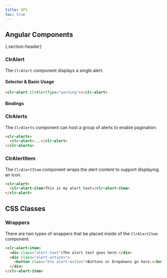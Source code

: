 ```yaml
---
title: API
toc: true
---
```


## Angular Components

{.section-header}

### ClrAlert

The `ClrAlert` component displays a single alert.

#### Selector & Basic Usage

```html
<clr-alert clrAlertType="warning"></clr-alert>
```

#### Bindings

<DocComponentApi component="ClrAlert" item="bindings" />

### ClrAlerts

The `ClrAlerts` component can host a group of alerts to enable pagination.

```html
<clr-alerts>
  <clr-alert>...</clr-alert>
</clr-alerts>
```

<DocComponentApi component="ClrAlerts" item="bindings" />

### ClrAlertItem

The `ClrAlertItem` component wraps the alert content to support displaying an icon.

```html
<clr-alert>
  <clr-alert-item>This is my alert text</clr-alert-item>
</clr-alert>
```

## CSS Classes

### Wrappers

There are two types of wrappers that be placed inside of the `ClrAlertItem` component.

```html
<clr-alert-item>
  <div class="alert-text">The alert text goes here.</div>
  <div class="alert-actions">
    <button class="btn alert-action">Buttons or Dropdowns go here.</button>
  </div>
</clr-alert-item>
```

<DocComponentApi component="ClrAlertItem" item="css" />

